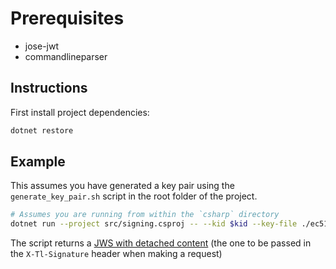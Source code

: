 # Prerequisites

- jose-jwt
- commandlineparser

## Instructions

First install project dependencies:

```bash
dotnet restore
```

## Example

This assumes you have generated a key pair using the `generate_key_pair.sh` script in the root folder of the project.

```bash
# Assumes you are running from within the `csharp` directory
dotnet run --project src/signing.csproj -- --kid $kid --key-file ./ec512-private-key.pem --payload ./payload.json
```

The script returns a [JWS with detached content](https://tools.ietf.org/html/rfc7515#appendix-F) (the one to be passed in the `X-Tl-Signature` header when making a request)
